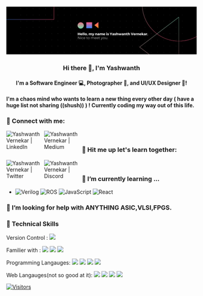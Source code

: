 <p align="center">
  <a href="https://www.yushi.dev/" target="_blank" rel="noreferrer"><img src="https://github.com/Mojojojooo/Mojojojooo/blob/main/images/Hello%2C%20my%20name%20is%20Yashwanth%20Vernekar.%20Nice%20to%20meet%20you..png" alt="my banner"></a>
</p>

<!-- ### Hi there 👋 -->

<h3 align="center">
Hi there 👋, I'm Yashwanth
<!--   <a href="https://www.yushi.dev/" target="_blank" rel="noreferrer">Yu</a> 👋 -->
</h3>

<h4 align="center">
I'm a Software Engineer 💻, Photographer 📸, and UI/UX Designer 🎨!
</h4> 

<!-- <h4 align="center"> -->
<h4>
I'm a chaos mind who wants to learn a new thing every other day ( have a huge list not sharing ((shush)) ) ! Currently coding my way out of this life. 
</h4> 

### 🤝 Connect with me:

<a href="https://www.linkedin.com/in/yashwanth-vernekar-491512146/"><img align="left" src="https://img.shields.io/badge/LinkedIn-0077B5?style=for-the-badge&logo=linkedin&logoColor=white" alt="Yashwanth Vernekar | LinkedIn" width="100px"/></a>
<!-- <a href="#"><img align="left" src="https://raw.githubusercontent.com/yushi1007/yushi1007/main/images/instagram.svg" alt="Yashwanth Vernekar | Instagram" width="21px"/></a> -->
<a href="https://medium.com/@yashvernekar674"><img align="left" src="https://img.shields.io/badge/Medium-12100E?style=for-the-badge&logo=medium&logoColor=white" alt="Yashwanth Vernekar | Medium" width="100px"/></a>
</br>

### 💬 Hit me up let's learn together:
<a href="https://twitter.com/Mojotweetss"><img align="left" src="https://img.shields.io/badge/Twitter-1DA1F2?style=for-the-badge&logo=twitter&logoColor=white" alt="Yashwanth Vernekar | Twitter" width="100px"/></a>
<a href="mojojojo#6976"><img align="left" src="https://img.shields.io/badge/mojojojo#6976-7289DA?style=for-the-badge&logo=discord&logoColor=white" alt="Yashwanth Vernekar | Discord" width="100px"/></a> 
<!-- (mojojojo#6976) -->


</br>
<!-- - 💬 If you have any question/feedback, please do not hesitate to reach out to me! -->

### 🌱 I’m currently learning ...
  -  ![Verilog](https://img.shields.io/badge/Verilog-663399.svg?style=for-the-badge&logoColor=white) ![ROS](https://img.shields.io/badge/ros-DD0031.svg?style=for-the-badge&logo=ros&logoColor=white) ![JavaScript](https://img.shields.io/badge/javascript-%23323330.svg?style=for-the-badge&logo=javascript&logoColor=%23F7DF1E) ![React](https://img.shields.io/badge/React-20232A?style=for-the-badge&logo=react&logoColor=61DAFB)

### 🤔 I’m looking for help with ANYTHING ASIC,VLSI,FPGS. 

### 💼 Technical Skills

Version Control :
![](https://img.shields.io/badge/GitHub-100000?style=for-the-badge&logo=github&logoColor=white)

Familier with :
![](https://img.shields.io/badge/Ubuntu-E95420?style=for-the-badge&logo=ubuntu&logoColor=white)
![](https://img.shields.io/badge/Windows-0078D6?style=for-the-badge&logo=windows&logoColor=white)
![](https://img.shields.io/badge/Shell_Script-121011?style=for-the-badge&logo=gnu-bash&logoColor=white)

Programming Langauges:
![](https://img.shields.io/badge/Python-3776AB?style=for-the-badge&logo=python&logoColor=white)
![](https://img.shields.io/badge/C-00599C?style=for-the-badge&logo=c&logoColor=white)
![](https://img.shields.io/badge/C%2B%2B-00599C?style=for-the-badge&logo=c%2B%2B&logoColor=white)
![](https://img.shields.io/badge/Verilog-663399.svg?style=for-the-badge&logoColor=white)

Web Langauges(not so good at it):
![](https://img.shields.io/badge/HTML5-E34F26?style=for-the-badge&logo=html5&logoColor=white)
![](https://img.shields.io/badge/CSS3-1572B6?style=for-the-badge&logo=css3&logoColor=white)
![](https://img.shields.io/badge/JavaScript-F7DF1E?style=for-the-badge&logo=javascript&logoColor=black)
![](https://img.shields.io/badge/Netlify-00C7B7?style=for-the-badge&logo=netlify&logoColor=white)
<!-- ![]() -->


<!-- ## 📈 GitHub Stats  -->

<!-- [![Yashwanth's github stats](https://github-readme-stats.vercel.app/api?username=Mojojojooo)](https://github.com/Mojojojooo) -->

[![Visitors](https://visitor-badge.glitch.me/badge?page_id=Mojojojooo.Mojojojooo)](https://github.com/Mojojojooo)

<!-- ## Stargazers

[![Stargazers repo roster for @Mojojojooo/Mojojojooo](https://reporoster.com/stars/Mojojojooo/Mojojojooo)](https://github.com/Mojojojooo/Mojojojooo/stargazers) -->

<!--
**Mojojojooo/Mojojojooo** is a ✨ _special_ ✨ repository because its `README.md` (this file) appears on your GitHub profile.

Here are some ideas to get you started:

- 🔭 I’m currently working on ...
- 🌱 I’m currently learning ...
- 👯 I’m looking to collaborate on ...
- 🤔 I’m looking for help with ...
- 💬 Ask me about ...
- 📫 How to reach me: ...
- 😄 Pronouns: ...
- ⚡ Fun fact: ...
-->
<!-- ![](https://img.shields.io/badge/Code-JavaScript-informational?style=flat&logo=JavaScript&color=F7DF1E)
![](https://img.shields.io/badge/Code-HTML5-informational?style=flat&logo=HTML5&color=E34F26)
![](https://img.shields.io/badge/Code-Python-informational?style=flat&logo=Python&color=003B57)

</br>

![](https://img.shields.io/badge/Style-Bootstrap-informational?style=flat&logo=Bootstrap&color=7952B3)
![](https://img.shields.io/badge/Style-CSS3-informational?style=flat&logo=CSS3&color=1572B6)
![](https://img.shields.io/badge/Style-styled--components-informational?style=flat&logo=styled-components&color=DB7093)
![](https://img.shields.io/badge/Style-Material--UI-informational?style=flat&logo=Material-UI&color=0081CB)


</br>

![](https://img.shields.io/badge/Tools-Figma-informational?style=flat&logo=Figma&color=F24E1E)
![](https://img.shields.io/badge/Tools-Postman-informational?style=flat&logo=Postman&color=FF6C37)
![](https://img.shields.io/badge/Tools-Netlify-informational?style=flat&logo=netlify&color=00C7B7)
![](https://img.shields.io/badge/Tools-Git-informational?style=flat&logo=Git&color=F05032)
![](https://img.shields.io/badge/Tools-GitHub-informational?style=flat&logo=GitHub&color=181717)
 -->
